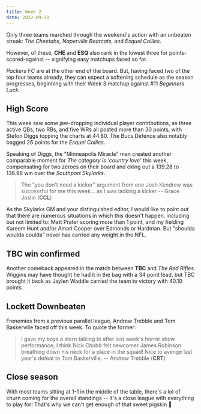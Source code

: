 ```yaml
---
title: Week 2
date: 2022-09-21
---
```


Only three teams marched through the weekend's action with an unbeaten streak: *The Cheetahs*, *Naperville Bearcats*, and *Esquel Collies*.

However, of these, **CHE** and **ESQ** also rank in the lowest three for points-scored-against -- signifying easy matchups faced so far. 

*Packers FC* are at the other end of the board. But, having faced two of the top four teams already, they can expect a softening schedule as the season progresses, beginning with their Week 3 matchup against #11 *Beginners Luck*.

## High Score

This week saw some jaw-dropping individual player contributions, as three active QBs, two RBs, and five WRs all posted more than 30 points, with Stefon Diggs topping the charts at 44.80. The Bucs Defence also notably bagged 26 points for the *Esquel Collies*.

Speaking of Diggs, the "Minneapolis Miracle" man created another comparable moment for *The category is 'country love'* this week, compensating for two zeroes on their board and eking out a 139.28 to 136.98 win over the *Southport Skylarks*. 

> The "you don't need a kicker" argument from one Josh Kendrew was successful for me this week... as I was lacking a kicker -- Grace Joslin (**CCL**)

As the Skylarks GM and your distinguished editor, I would like to point out that there are numerous situations in which this doesn't happen, including but not limited to: Matt Prater scoring more than 1 point, and my fielding Kareem Hunt and/or Amari Cooper over Edmonds or Hardman. But "shoulda woulda coulda" never has carried any weight in the NFL.

## TBC win confirmed

Another comeback appeared in the match between **TBC** and *The Red Rifles*. Wiggins may have thought he had it in the bag with a 34 point lead, but TBC brought it back as Jaylen Waddle carried the team to victory with 40.10 points.

## Lockett Downbeaten

Frenemies from a previous parallel league, Andrew Trebble and Tom Baskerville faced off this week. To quote the former:

> I gave my boys a stern talking to after last week's horror show performance; I think Nick Chubb felt newcomer James Robinson breathing down his neck for a place in the squad! Nice to avenge last year's defeat to Tom Baskerville. -- Andrew Trebble (**CRT**)

## Close season

With most teams sitting at 1-1 in the middle of the table, there's a lot of churn coming for the overall standings -- it's a close league with everything to play for! That's why we can't get enough of that sweet pigskin 🐖
 
